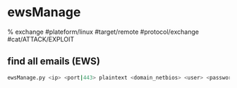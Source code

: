 # ewsManage
% exchange
#plateform/linux  #target/remote  #protocol/exchange #cat/ATTACK/EXPLOIT 

## find all emails (EWS)
```bash
ewsManage.py <ip> <port|443> plaintext <domain_netbios> <user> <password> getmail
```